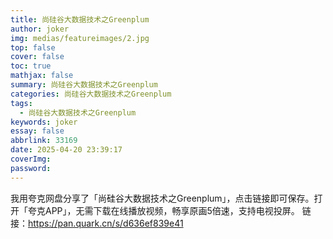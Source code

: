 ```yaml
---
title: 尚硅谷大数据技术之Greenplum
author: joker
img: medias/featureimages/2.jpg
top: false
cover: false
toc: true
mathjax: false
summary: 尚硅谷大数据技术之Greenplum
categories: 尚硅谷大数据技术之Greenplum
tags:
  - 尚硅谷大数据技术之Greenplum
keywords: joker
essay: false
abbrlink: 33169
date: 2025-04-20 23:39:17
coverImg:
password:
---
```


我用夸克网盘分享了「尚硅谷大数据技术之Greenplum」，点击链接即可保存。打开「夸克APP」，无需下载在线播放视频，畅享原画5倍速，支持电视投屏。
链接：https://pan.quark.cn/s/d636ef839e41
